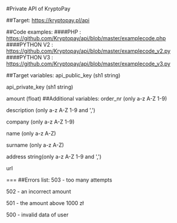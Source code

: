 #Private API of KryptoPay


##Target:
https://kryptopay.pl/api


##Code examples:
####PHP : https://github.com/Kryptopay/api/blob/master/examplecode.php
####PYTHON V2 : https://github.com/Kryptopay/api/blob/master/examplecode_v2.py
####PYTHON V3 : https://github.com/Kryptopay/api/blob/master/examplecode_v3.py

##Target variables:
api_public_key (sh1 string)


api_private_key (sh1 string)


amount (float)
##Additional variables:
order_nr (only a-z A-Z 1-9)


description (only a-z A-Z 1-9 and ',')


company (only a-z A-Z 1-9)


name (only a-z A-Z)


surname (only a-z A-Z)


address string(only a-z A-Z 1-9 and ',')


url 


===
##Errors list:
503 - too many attempts


502 - an incorrect amount


501 - the amount above 1000 zł


500 - invalid data of user
